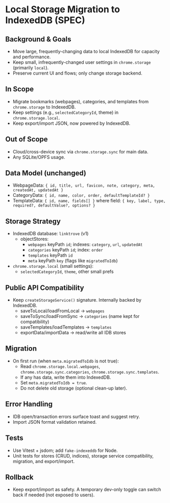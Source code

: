 # Local Storage Migration to IndexedDB (SPEC)

## Background & Goals

- Move large, frequently-changing data to local IndexedDB for capacity and performance.
- Keep small, infrequently-changed user settings in `chrome.storage` (primarily `local`).
- Preserve current UI and flows; only change storage backend.

## In Scope

- Migrate bookmarks (webpages), categories, and templates from `chrome.storage` to IndexedDB.
- Keep settings (e.g., `selectedCategoryId`, theme) in `chrome.storage.local`.
- Keep export/import JSON, now powered by IndexedDB.

## Out of Scope

- Cloud/cross-device sync via `chrome.storage.sync` for main data.
- Any SQLite/OPFS usage.

## Data Model (unchanged)

- WebpageData: `{ id, title, url, favicon, note, category, meta, createdAt, updatedAt }`
- CategoryData: `{ id, name, color, order, defaultTemplateId? }`
- TemplateData: `{ id, name, fields[] }` where field: `{ key, label, type, required?, defaultValue?, options? }`

## Storage Strategy

- IndexedDB database: `linktrove` (v1)
  - objectStores:
    - `webpages` keyPath `id`; indexes: `category`, `url`, `updatedAt`
    - `categories` keyPath `id`; index: `order`
    - `templates` keyPath `id`
    - `meta` keyPath `key` (flags like `migratedToIdb`)
- `chrome.storage.local` (small settings):
  - `selectedCategoryId`, `theme`, other small prefs

## Public API Compatibility

- Keep `createStorageService()` signature. Internally backed by IndexedDB.
  - saveToLocal/loadFromLocal -> `webpages`
  - saveToSync/loadFromSync -> `categories` (name kept for compatibility)
  - saveTemplates/loadTemplates -> `templates`
  - exportData/importData -> read/write all IDB stores

## Migration

- On first run (when `meta.migratedToIdb` is not true):
  - Read `chrome.storage.local.webpages`, `chrome.storage.sync.categories`, `chrome.storage.sync.templates`.
  - If any has data, write them into IndexedDB.
  - Set `meta.migratedToIdb = true`.
  - Do not delete old storage (optional clean-up later).

## Error Handling

- IDB open/transaction errors surface toast and suggest retry.
- Import JSON format validation retained.

## Tests

- Use Vitest + jsdom; add `fake-indexeddb` for Node.
- Unit tests for stores (CRUD, indices), storage service compatibility, migration, and export/import.

## Rollback

- Keep export/import as safety. A temporary dev-only toggle can switch back if needed (not exposed to users).

